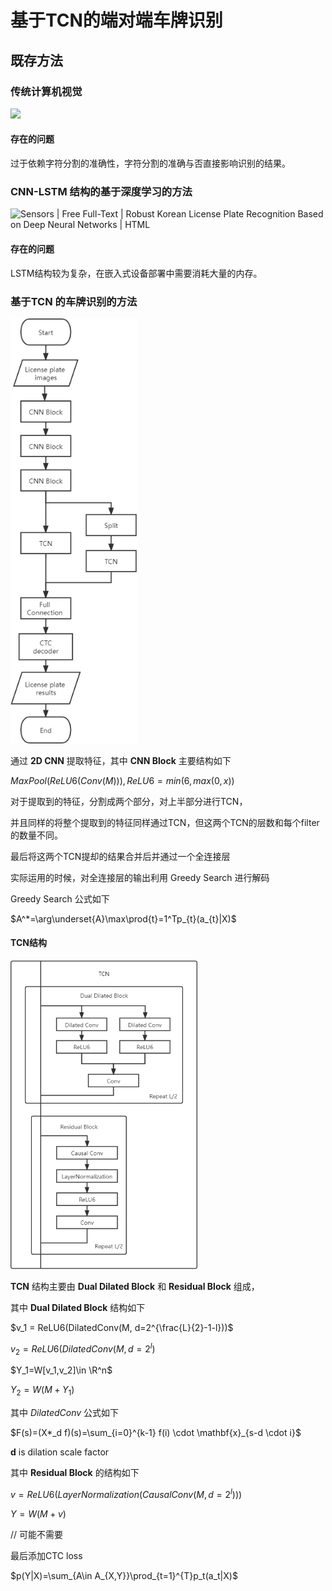 # 基于TCN的端对端车牌识别

## 既存方法

### 传统计算机视觉

![](https://pic1.zhimg.com/80/v2-30af3f6d08836af28a9a69fa75bf823c_1440w.png)

#### 存在的问题

过于依赖字符分割的准确性，字符分割的准确与否直接影响识别的结果。



### CNN-LSTM 结构的基于深度学习的方法



![Sensors | Free Full-Text | Robust Korean License Plate Recognition Based on  Deep Neural Networks | HTML](https://www.mdpi.com/sensors/sensors-21-04140/article_deploy/html/images/sensors-21-04140-g003.png)

#### 存在的问题

LSTM结构较为复杂，在嵌入式设备部署中需要消耗大量的内存。



### 基于TCN 的车牌识别的方法

<img src="docs\total.png" style="zoom: 80%;" />



通过 **2D CNN** 提取特征，其中 **CNN Block** 主要结构如下

$MaxPool(ReLU6(Conv(M))), ReLU6=min(6, max(0,x))$

对于提取到的特征，分割成两个部分，对上半部分进行TCN，

并且同样的将整个提取到的特征同样通过TCN，但这两个TCN的层数和每个filter的数量不同。

最后将这两个TCN提却的结果合并后并通过一个全连接层

实际运用的时候，对全连接层的输出利用 Greedy Search 进行解码

Greedy Search 公式如下

$A^*=\arg\underset{A}\max\prod{t}=1^Tp_{t}(a_{t}|X)$



#### TCN结构

<img src="docs\TCN.png" style="zoom: 67%;" />

**TCN** 结构主要由 **Dual Dilated Block** 和 **Residual Block** 组成，

其中 **Dual Dilated Block** 结构如下

$v_1 = ReLU6(DilatedConv(M, d=2^{\frac{L}{2}-1-l}))$

$v_2=ReLU6(DilatedConv(M,d=2^l)$

$Y_1=W[v_1,v_2]\in \R^n$

$Y_2=W(M+Y_1)$

其中 $DilatedConv$ 公式如下

$F(s)=(X*_d f)(s)=\sum_{i=0}^{k-1} f(i) \cdot \mathbf{x}_{s-d \cdot i}$

**d** is dilation scale factor



其中 **Residual Block** 的结构如下

$v=ReLU6(LayerNormalization(CausalConv(M,d=2^{l})))$

$Y=W(M+v)$



// 可能不需要

最后添加CTC loss

$p(Y|X)=\sum_{A\in A_{X,Y}}\prod_{t=1}^{T}p_t(a_t|X)$

